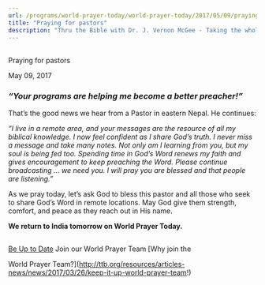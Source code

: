 ```yaml
---
url: /programs/world-prayer-today/world-prayer-today/2017/05/09/praying-for-pastors
title: "Praying for pastors"
description: "Thru the Bible with Dr. J. Vernon McGee - Taking the whole Word to the whole world"
---
```







## 
 Praying for pastors


May 09, 2017




### *“Your programs are helping me become a better preacher!”*


That’s the good news we hear from a Pastor in eastern Nepal. He continues:


*“I live in a remote area, and your messages are the resource of all my biblical knowledge. I now feel confident as I share God’s truth. I never miss a message and take many notes. Not only am I learning from you, but my soul is being fed too. Spending time in God’s Word renews my faith and gives encouragement to keep preaching the Word. Please continue broadcasting … we need you. I will pray you are blessed and that people are listening.”*


As we pray today, let’s ask God to bless this pastor and all those who seek to share God’s Word in remote locations. May God give them strength, comfort, and peace as they reach out in His name. 


**We return to India tomorrow on World Prayer Today.**





## 




[Be Up to Date](http://feeds.feedburner.com/WorldPrayerToday "World Prayer Today RSS Feed")
Join our World Prayer Team
[Why join the  

World Prayer Team?](http://ttb.org/resources/articles-news/news/2017/03/26/keep-it-up-world-prayer-team!)




